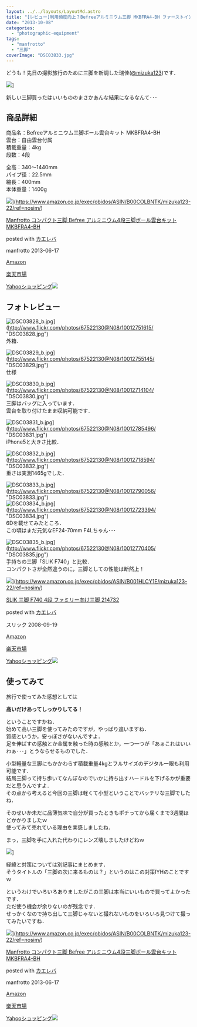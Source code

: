 ```yaml
---
layout: ../../layouts/LayoutMd.astro
title: "[レビュー]利用頻度向上？Befreeアルミニウム三脚 MKBFRA4-BH ファーストインプレッション"
date: "2013-10-08"
categories: 
  - "photographic-equipment"
tags: 
  - "manfrotto"
  - "三脚"
coverImage: "DSC03833.jpg"
---
```


どうも！先日の撮影旅行のために三脚を新調した瑞佳([@mizuka123](https://twitter.com/mizuka123))です．

![](http://capture.heartrails.com/150x130/shadow?//mizuka123.net/4180/)]  
  

新しい三脚買ったはいいもののまさかあんな結果になるなんて･･･

## 商品詳細

商品名：Befreeアルミニウム三脚ボール雲台キット MKBFRA4-BH  
雲台：自由雲台付属  
積載重量：4kg  
段数：4段

全高：340～1440mm  
パイプ径：22.5mm  
縮長：400mm  
本体重量：1400g

![](/archive/images/41tZegnd-TL._SL160_.jpg)](https://www.amazon.co.jp/exec/obidos/ASIN/B00COLBNTK/mizuka123-22/ref=nosim/)

[Manfrotto コンパクト三脚 Befree アルミニウム4段三脚ボール雲台キット MKBFRA4-BH](https://www.amazon.co.jp/exec/obidos/ASIN/B00COLBNTK/mizuka123-22/ref=nosim/)

posted with [カエレバ](http://kaereba.com)

manfrotto 2013-06-17

[Amazon](http://www.amazon.co.jp/gp/search?keywords=MKBFRA4-BH&__mk_ja_JP=%83J%83%5E%83J%83i&tag=mizuka123-22 "アマゾン")

[楽天市場](http://hb.afl.rakuten.co.jp/hgc/032b53ee.4b34c5ee.0f4a541e.f440145e/?pc=http%3A%2F%2Fsearch.rakuten.co.jp%2Fsearch%2Fmall%2FMKBFRA4-BH%2F-%2Ff.1-p.1-s.1-sf.0-st.A-v.2%3Fx%3D0%26scid%3Daf_ich_link_urltxt%26m%3Dhttp%3A%2F%2Fm.rakuten.co.jp%2F "楽天市場")

[Yahooショッピング![](//ad.jp.ap.valuecommerce.com/servlet/gifbanner?sid=3066752&pid=881990642)](//ck.jp.ap.valuecommerce.com/servlet/referral?sid=3066752&pid=881990642&vc_url=http%3A%2F%2Fshopping.search.yahoo.co.jp%2Fsearch%3FuIv%3Don%26ei%3DUTF-8%26tab_ex%3Dcommerce%26slider%3D0%26va%3DMKBFRA4-BH "Yahooショッピング")

## フォトレビュー

![DSC03828_b.jpg](/archive/images/10012751615_150dae7526_b.jpg)](http://www.flickr.com/photos/67522130@N08/10012751615/ "DSC03828.jpg")  
外箱．

![DSC03829_b.jpg](/archive/images/10012755145_497d30a9e4_b.jpg)](http://www.flickr.com/photos/67522130@N08/10012755145/ "DSC03829.jpg")  
仕様

![DSC03830_b.jpg](/archive/images/10012714104_f8c37eac6a_b.jpg)](http://www.flickr.com/photos/67522130@N08/10012714104/ "DSC03830.jpg")  
三脚はバッグに入っています．  
雲台を取り付けたまま収納可能です．

![DSC03831_b.jpg](/archive/images/10012785496_1cca55c676_b.jpg)](http://www.flickr.com/photos/67522130@N08/10012785496/ "DSC03831.jpg")  
iPhone5と大きさ比較．

![DSC03832_b.jpg](/archive/images/10012718594_c248284141_b.jpg)](http://www.flickr.com/photos/67522130@N08/10012718594/ "DSC03832.jpg")  
重さは実測1465gでした．

![DSC03833_b.jpg](/archive/images/10012790056_dd92eee4bc_b.jpg)](http://www.flickr.com/photos/67522130@N08/10012790056/ "DSC03833.jpg")  
![DSC03834_b.jpg](/archive/images/10012723394_ddacfd1052_b.jpg)](http://www.flickr.com/photos/67522130@N08/10012723394/ "DSC03834.jpg")  
6Dを載せてみたところ．  
この頃はまだ元気なEF24-70mm F4Lちゃん･･･

![DSC03835_b.jpg](/archive/images/10012770405_3b368747be_b.jpg)](http://www.flickr.com/photos/67522130@N08/10012770405/ "DSC03835.jpg")  
手持ちの三脚「SLIK F740」と比較．  
コンパクトさが全然違うのに，三脚としての性能は断然上！

![](/archive/images/41FtVqIhVhL._SL160_.jpg)](https://www.amazon.co.jp/exec/obidos/ASIN/B001HLCY1E/mizuka123-22/ref=nosim/)

[SLIK 三脚 F740 4段 ファミリー向け三脚 214732](https://www.amazon.co.jp/exec/obidos/ASIN/B001HLCY1E/mizuka123-22/ref=nosim/)

posted with [カエレバ](http://kaereba.com)

スリック 2008-09-19

[Amazon](http://www.amazon.co.jp/gp/search?keywords=F740&__mk_ja_JP=%83J%83%5E%83J%83i&tag=mizuka123-22 "アマゾン")

[楽天市場](http://hb.afl.rakuten.co.jp/hgc/032b53ee.4b34c5ee.0f4a541e.f440145e/?pc=http%3A%2F%2Fsearch.rakuten.co.jp%2Fsearch%2Fmall%2FF740%2F-%2Ff.1-p.1-s.1-sf.0-st.A-v.2%3Fx%3D0%26scid%3Daf_ich_link_urltxt%26m%3Dhttp%3A%2F%2Fm.rakuten.co.jp%2F "楽天市場")

[Yahooショッピング![](//ad.jp.ap.valuecommerce.com/servlet/gifbanner?sid=3066752&pid=881990642)](//ck.jp.ap.valuecommerce.com/servlet/referral?sid=3066752&pid=881990642&vc_url=http%3A%2F%2Fshopping.search.yahoo.co.jp%2Fsearch%3FuIv%3Don%26ei%3DUTF-8%26tab_ex%3Dcommerce%26slider%3D0%26va%3DF740 "Yahooショッピング")

## 使ってみて

旅行で使ってみた感想としては

**高いだけあってしっかりしてる！**

ということですかね．  
始めて高い三脚を使ってみたのですが，やっぱり違いますね．  
質感というか，安っぽさがないんですよ．  
足を伸ばすの感触とか金属を触った時の感触とか，一つ一つが「あぁこれはいいわぁ･･･」とうならせるものでした．

小型軽量な三脚にもかかわらず積載重量4kgとフルサイズのデジタル一眼も利用可能です．  
結局三脚って持ち歩いてなんぼなのでいかに持ち出すハードルを下げるかが重要だと思うんですよ．  
その点から考えると今回の三脚は軽くて小型ということでバッチリな三脚でしたね．

そのせいか未だに品薄気味で自分が買ったときもポチってから届くまで3週間ほどかかりましたｗ  
使ってみて売れている理由を実感しましたね．

まっ，三脚を手に入れた代わりにレンズ壊しましたけどねｗ

![](http://capture.heartrails.com/150x130/shadow?//mizuka123.net/4166/)]

経緯と対策については別記事にまとめます．  
そうタイトルの「三脚の次に来るものは？」というのはこの対策IYHのことですｗ

というわけでいろいろありましたがこの三脚は本当にいいもので買ってよかったです．  
ただ使う機会が余りないのが残念です．  
せっかくなので持ち出して三脚じゃないと撮れないものをいろいろ見つけて撮ってみたいですね．

![](/archive/images/41tZegnd-TL._SL160_.jpg)](https://www.amazon.co.jp/exec/obidos/ASIN/B00COLBNTK/mizuka123-22/ref=nosim/)

[Manfrotto コンパクト三脚 Befree アルミニウム4段三脚ボール雲台キット MKBFRA4-BH](https://www.amazon.co.jp/exec/obidos/ASIN/B00COLBNTK/mizuka123-22/ref=nosim/)

posted with [カエレバ](http://kaereba.com)

manfrotto 2013-06-17

[Amazon](http://www.amazon.co.jp/gp/search?keywords=MKBFRA4-BH&__mk_ja_JP=%83J%83%5E%83J%83i&tag=mizuka123-22 "アマゾン")

[楽天市場](http://hb.afl.rakuten.co.jp/hgc/032b53ee.4b34c5ee.0f4a541e.f440145e/?pc=http%3A%2F%2Fsearch.rakuten.co.jp%2Fsearch%2Fmall%2FMKBFRA4-BH%2F-%2Ff.1-p.1-s.1-sf.0-st.A-v.2%3Fx%3D0%26scid%3Daf_ich_link_urltxt%26m%3Dhttp%3A%2F%2Fm.rakuten.co.jp%2F "楽天市場")

[Yahooショッピング![](//ad.jp.ap.valuecommerce.com/servlet/gifbanner?sid=3066752&pid=881990642)](//ck.jp.ap.valuecommerce.com/servlet/referral?sid=3066752&pid=881990642&vc_url=http%3A%2F%2Fshopping.search.yahoo.co.jp%2Fsearch%3FuIv%3Don%26ei%3DUTF-8%26tab_ex%3Dcommerce%26slider%3D0%26va%3DMKBFRA4-BH "Yahooショッピング")
